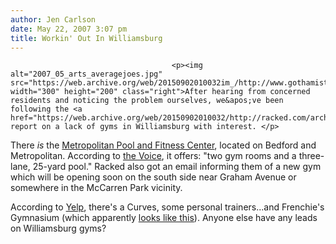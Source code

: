 ```yaml
---
author: Jen Carlson
date: May 22, 2007 3:07 pm
title: Workin' Out In Williamsburg
---
```


	
										<p><img alt="2007_05_arts_averagejoes.jpg" src="https://web.archive.org/web/20150902010032im_/http://www.gothamist.com/attachments/arts_jen/2007_05_arts_averagejoes.jpg" width="300" height="200" class="right">After hearing from concerned residents and noticing the problem ourselves, we&apos;ve been following the <a href="https://web.archive.org/web/20150902010032/http://racked.com/archives/2007/05/21/gym_coming_to_williamsburg.php">Racked</a> report on a lack of gyms in Williamsburg with interest. </p>

<p>There <em>is</em> the <a href="https://web.archive.org/web/20150902010032/http://www.nycgovparks.org/sub_things_to_do/recreation_centers/view_recreation_center.php?ID=B085">Metropolitan Pool and Fitness Center</a>, located on Bedford and Metropolitan. According to <a href="https://web.archive.org/web/20150902010032/http://www1.villagevoice.com/nycguide/ve9394,18.html">the Voice</a>, it offers: &quot;two gym rooms and a three-lane, 25-yard pool.&quot; Racked also got an email informing them of a new gym which will be opening soon on the south side near Graham Avenue or somewhere in the McCarren Park vicinity. </p>

<p>According to <a href="https://web.archive.org/web/20150902010032/http://www.yelp.com/search?find_desc=gym&amp;find_loc=Brooklyn%2FWilliamsburg+-+South+Side%2C+New+York%2C+NY">Yelp</a>,  there&apos;s a Curves, some personal trainers...and Frenchie&apos;s Gymnasium (which apparently <a href="https://web.archive.org/web/20150902010032/http://www.flickr.com/photos/zkorb/26551658/">looks like this</a>). Anyone else have any leads on Williamsburg gyms? <br>
</p>					
										
									
				